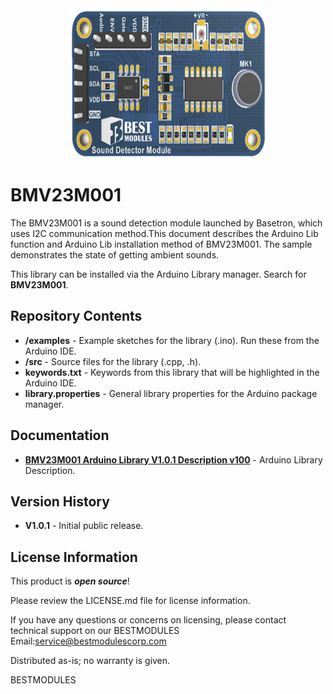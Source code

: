 <div align=center>
<img src="https://github.com/BestModules-Libraries/img/blob/main/BMV23M001_V1.0.png" width="320" height="240"> 
</div> 


BMV23M001
===========================================================

The BMV23M001 is a sound detection module launched by Basetron, which uses I2C communication method.This document describes the Arduino Lib function and Arduino Lib installation method of BMV23M001. The sample demonstrates the state of getting ambient sounds.


This library can be installed via the Arduino Library manager. Search for **BMV23M001**. 

Repository Contents
-------------------

* **/examples** - Example sketches for the library (.ino). Run these from the Arduino IDE. 
* **/src** - Source files for the library (.cpp, .h).
* **keywords.txt** - Keywords from this library that will be highlighted in the Arduino IDE. 
* **library.properties** - General library properties for the Arduino package manager. 

Documentation 
-------------------

* **[BMV23M001 Arduino Library V1.0.1 Description v100]( https://www.bestmodulescorp.com/bmv23m001.html#tab-product2 )** - Arduino Library Description.

Version History  
-------------------

* **V1.0.1** - Initial public release.

License Information
-------------------

This product is _**open source**_! 

Please review the LICENSE.md file for license information. 

If you have any questions or concerns on licensing, please contact technical support on our BESTMODULES Email:service@bestmodulescorp.com

Distributed as-is; no warranty is given.

BESTMODULES
